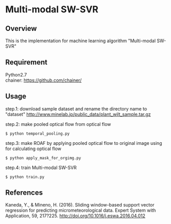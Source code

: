 # Multi-modal SW-SVR

## Overview

This is the implementation for machine learning algorithm "Multi-modal SW-SVR"

## Requirement

Python2.7  
chainer: https://github.com/chainer/

## Usage

step.1: download sample dataset and rename the directory name to "dataset"
<http://www.minelab.jp/public_data/plant_wilt_sample.tar.gz>

step.2: make pooled optical flow from optical flow

```
$ python temporal_pooling.py
```

step.3: make ROAF by applying pooled optical flow to original image using for calculating optical flow

```
$ python apply_mask_for_orgimg.py
```

step.4: train Multi-modal SW-SVR

```
$ python train.py
```

## References
Kaneda, Y., & Mineno, H. (2016). Sliding window-based support vector regression for predicting micrometeorological data.
Expert System with Application, 59, 217?225. http://doi.org/10.1016/j.eswa.2016.04.012

